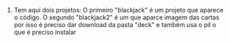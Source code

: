 1. Tem aqui dois projetos:
	O primeiro "blackjack" é um projeto que aparece o código.
	O segundo "blackjack2" é um que aparce imagem das cartas por isso é preciso dar download da pasta "deck" e também usa o pil o que é preciso instalar 
